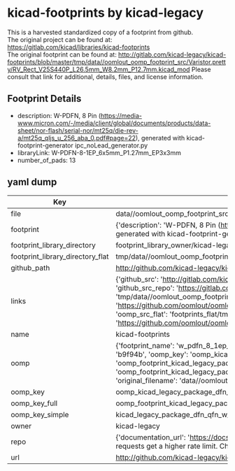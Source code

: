 # kicad-footprints by kicad-legacy  
This is a harvested standardized copy of a footprint from github.  
The original project can be found at:  
https://gitlab.com/kicad/libraries/kicad-footprints  
The original footprint can be found at:
http://gitlab.com/kicad-legacy/kicad-footprints/blob/master/tmp/data//oomlout_oomp_footprint_src/Varistor.pretty/RV_Rect_V25S440P_L26.5mm_W8.2mm_P12.7mm.kicad_mod
Please consult that link for additional, details, files, and license information.  
## Footprint Details
* description: W-PDFN, 8 Pin (https://media-www.micron.com/-/media/client/global/documents/products/data-sheet/nor-flash/serial-nor/mt25q/die-rev-a/mt25q_qljs_u_256_aba_0.pdf#page=22), generated with kicad-footprint-generator ipc_noLead_generator.py  
* libraryLink: W-PDFN-8-1EP_6x5mm_P1.27mm_EP3x3mm  
* number_of_pads: 13  
## yaml dump  
| Key | Value |  
| --- | --- |  
| file | data//oomlout_oomp_footprint_src/kicad-footprints/Package_DFN_QFN.pretty/W-PDFN-8-1EP_6x5mm_P1.27mm_EP3x3mm.kicad_mod |  
| footprint | {'description': 'W-PDFN, 8 Pin (https://media-www.micron.com/-/media/client/global/documents/products/data-sheet/nor-flash/serial-nor/mt25q/die-rev-a/mt25q_qljs_u_256_aba_0.pdf#page=22), generated with kicad-footprint-generator ipc_noLead_generator.py', 'libraryLink': 'W-PDFN-8-1EP_6x5mm_P1.27mm_EP3x3mm', 'number_of_pads': 13} |  
| footprint_library_directory | footprint_library_owner/kicad-legacy_kicad-footprints |  
| footprint_library_directory_flat | tmp/data//oomlout_oomp_footprint_src/footprints_flat/kicad_legacy_package_dfn_qfn_w_pdfn_8_1ep_6x5mm_p1_27mm_ep3x3mm/working |  
| github_path | http://github.com/kicad-legacy/kicad-footprints/blob/master/tmp/data//oomlout_oomp_footprint_src/Package_DFN_QFN.pretty/W-PDFN-8-1EP_6x5mm_P1.27mm_EP3x3mm.kicad_mod |  
| links | {'github_src': 'http://gitlab.com/kicad-legacy/kicad-footprints/blob/master/tmp/data//oomlout_oomp_footprint_src/Varistor.pretty/RV_Rect_V25S440P_L26.5mm_W8.2mm_P12.7mm.kicad_mod', 'github_src_repo': 'https://gitlab.com/kicad/libraries/kicad-footprints', 'oomp_bot': 'tmp/data//oomlout_oomp_footprint_src/footprints/kicad_legacy_package_dfn_qfn_w_pdfn_8_1ep_6x5mm_p1_27mm_ep3x3mm/working', 'oomp_bot_github': 'https://github.com/oomlout/oomlout_oomp_footprint_bot/tree/main/tmp/data//oomlout_oomp_footprint_src/footprints/kicad_legacy_package_dfn_qfn_w_pdfn_8_1ep_6x5mm_p1_27mm_ep3x3mm/working', 'oomp_src_flat': 'footprints_flat/tmp/data//oomlout_oomp_footprint_src/footprints_flat/kicad_legacy_package_dfn_qfn_w_pdfn_8_1ep_6x5mm_p1_27mm_ep3x3mm/working', 'oomp_src_flat_github': 'https://github.com/oomlout/oomlout_oomp_footprint_src/tree/main/tmp/data//oomlout_oomp_footprint_src/footprints_flat/kicad_legacy_package_dfn_qfn_w_pdfn_8_1ep_6x5mm_p1_27mm_ep3x3mm/working'} |  
| name | kicad-footprints |  
| oomp | {'footprint_name': 'w_pdfn_8_1ep_6x5mm_p1_27mm_ep3x3mm', 'library_name': 'package_dfn_qfn', 'md5': 'b9f94b0cf4f8120aaf447f4b24798498', 'md5_10': 'b9f94b0cf4', 'md5_5': 'b9f94', 'md5_6': 'b9f94b', 'oomp_key': 'oomp_kicad_legacy_package_dfn_qfn_w_pdfn_8_1ep_6x5mm_p1_27mm_ep3x3mm', 'oomp_key_extra': 'oomp_footprint_kicad_legacy_package_dfn_qfn_w_pdfn_8_1ep_6x5mm_p1_27mm_ep3x3mm', 'oomp_key_full': 'oomp_footprint_kicad_legacy_package_dfn_qfn_w_pdfn_8_1ep_6x5mm_p1_27mm_ep3x3mm_b9f94b', 'oomp_key_simple': 'kicad_legacy_package_dfn_qfn_w_pdfn_8_1ep_6x5mm_p1_27mm_ep3x3mm', 'original_filename': 'data//oomlout_oomp_footprint_src/kicad-footprints/Package_DFN_QFN.pretty/W-PDFN-8-1EP_6x5mm_P1.27mm_EP3x3mm.kicad_mod', 'owner_name': 'kicad_legacy'} |  
| oomp_key | oomp_kicad_legacy_package_dfn_qfn_w_pdfn_8_1ep_6x5mm_p1_27mm_ep3x3mm |  
| oomp_key_full | oomp_footprint_kicad_legacy_package_dfn_qfn_w_pdfn_8_1ep_6x5mm_p1_27mm_ep3x3mm |  
| oomp_key_simple | kicad_legacy_package_dfn_qfn_w_pdfn_8_1ep_6x5mm_p1_27mm_ep3x3mm |  
| owner | kicad-legacy |  
| repo | {'documentation_url': 'https://docs.github.com/rest/overview/resources-in-the-rest-api#rate-limiting', 'message': "API rate limit exceeded for 84.66.142.224. (But here's the good news: Authenticated requests get a higher rate limit. Check out the documentation for more details.)"} |  
| url | http://github.com/kicad-legacy/kicad-footprints |  

